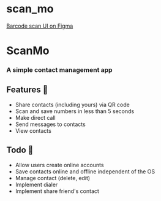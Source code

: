# scan_mo

[Barcode scan UI on Figma](https://www.figma.com/file/SwPzC4dlPFOY7ylp4ke3hF/Barcode-Contact-app?node-id=0%3A1)

# ScanMo
### A simple contact management app

## Features 📌
* Share contacts (including yours) via QR code
* Scan and save numbers in less than 5 seconds
* Make direct call
* Send messages to contacts
* View contacts


## Todo 📝
* Allow users create online accounts
* Save contacts online and offline independent of the OS
* Manage contact (delete, edit)
* Implement dialer
* Implement share friend's contact
